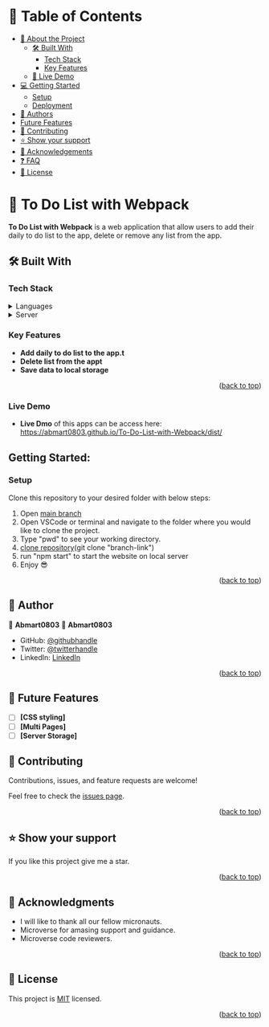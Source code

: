 <!-- TABLE OF CONTENTS -->

# 📗 Table of Contents

- [📖 About the Project](#about-project)
  - [🛠 Built With](#built-with)
    - [Tech Stack](#tech-stack)
    - [Key Features](#key-features)
  - [🚀 Live Demo](#live-demo)
- [💻 Getting Started](#getting-started)
  - [Setup](#setup)
  - [Deployment](#triangular_flag_on_post-deployment)
- [👥 Authors](#authors)
- [Future Features](#future-features)
- [🤝 Contributing](#contributing)
- [⭐️ Show your support](#support)
- [🙏 Acknowledgements](#acknowledgements)
- [❓ FAQ](#faq)
- [📝 License](#license)

<!-- PROJECT DESCRIPTION -->

# 📖 To Do List with Webpack <a name="about-project"></a>

**To Do List with Webpack** is a web application that allow users to add their daily to do list to the app, delete or remove any list from the app.

## 🛠 Built With <a name="built-with"></a>

### Tech Stack <a name="tech-stack"></a>



<details>
  <summary>Languages</summary>
  <ul>
    <li>HTML</li>
    <li>CSS</li>
    <li>Javascript</li>
    <li>Webpack</li>
  </ul>
</details>

<details>
  <summary>Server</summary>
  <ul>
    <li><a href="https://github.com/">Github</a></li>
  </ul>
</details>

<!-- Features -->

### Key Features <a name="key-features"></a>

- **Add daily to do list to the app.t**
- **Delete list from the appt**
- **Save data to local storage**

<p align="right">(<a href="#readme-top">back to top</a>)</p>

### Live Demo <a name="live-demo"></a>

- **Live Dmo** of this apps can be access here: 
https://abmart0803.github.io/To-Do-List-with-Webpack/dist/



 


<!-- GETTING STARTED -->

## Getting Started:
### Setup

Clone this repository to your desired folder with below steps:


1. Open [main branch](https://github.com/Abmart0803/To-Do-List-with-Webpack.git)
2. Open VSCode or terminal and navigate to the folder where you would like to clone the project.
3. Type "pwd" to see your working directory.
4. [clone repository](github.com/Abmart0803/To-Do-List-with-Webpack.git)(git clone "branch-link")
5. run "npm start" to start the website on local server
6. Enjoy 😎


<p align="right">(<a href="#readme-top">back to top</a>)</p>

<!-- AUTHORS -->

## 👥 Author
<a name="authors"></a>

👤 **Abmart0803**
👤 
__Abmart0803__
- GitHub: [@githubhandle](https://github.com/Abmart0803) 
- Twitter: [@twitterhandle](https://twitter.com/MartinsAbmart)
- LinkedIn: [LinkedIn](https://www.linkedin.com/in/abmartcodingworld/)


<p align="right">(<a href="#readme-top">back to top</a>)</p>


## 🔭 Future Features <a name="future-features"></a>

- [ ] **[CSS styling]**
- [ ] **[Multi Pages]**
- [ ] **[Server Storage]**
<!-- CONTRIBUTING -->

## 🤝 Contributing <a name="contributing"></a>

Contributions, issues, and feature requests are welcome!

Feel free to check the [issues page](https://github.com/Abmart0803/To-Do-List-with-Webpack/issues).

<p align="right">(<a href="#readme-top">back to top</a>)</p>

<!-- SUPPORT -->

## ⭐️ Show your support <a name="support"></a>

If you like this project give me a star.

<p align="right">(<a href="#readme-top">back to top</a>)</p>

<!-- ACKNOWLEDGEMENTS -->

## 🙏 Acknowledgments <a name="acknowledgements"></a>

 - I will like to thank all our fellow micronauts.
 - Microverse for amasing support and guidance.
 - Microverse code reviewers.


<p align="right">(<a href="#readme-top">back to top</a>)</p>


<!-- LICENSE -->

## 📝 License <a name="license"></a>

This project is [MIT](./LICENSE) licensed.

<p align="right">(<a href="#readme-top">back to top</a>)</p>










